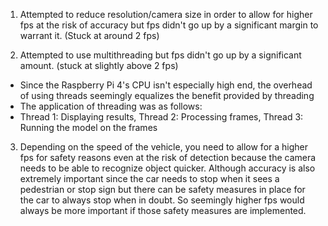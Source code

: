 1. Attempted to reduce resolution/camera size in order to allow for higher fps at the risk of accuracy but fps didn't go up by a significant margin to warrant it. (Stuck at around 2 fps)

2. Attempted to use multithreading but fps didn't go up by a significant amount. (stuck at slightly above 2 fps)

- Since the Raspberry Pi 4's CPU isn't especially high end, the overhead of using threads seemingly equalizes the benefit provided by threading
- The application of threading was as follows:
- Thread 1: Displaying results, Thread 2: Processing frames, Thread 3: Running the model on the frames

3. Depending on the speed of the vehicle, you need to allow for a higher fps for safety reasons even at the risk of detection because the camera needs to be able to recognize object quicker. Although accuracy is also
   extremely important since the car needs to stop when it sees a pedestrian or stop sign but there can be safety measures in place for the car to always stop when in doubt. So seemingly higher fps would always be more important if those safety measures are implemented.
